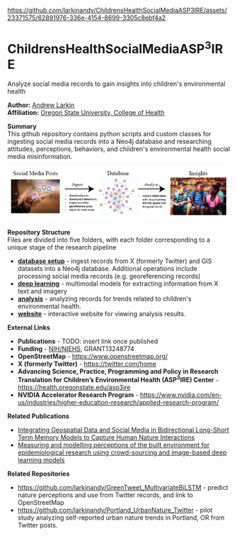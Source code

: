 


https://github.com/larkinandy/ChildrensHealthSocialMediaASP3IRE/assets/23371575/62891976-336e-4154-8699-3305c8ebf4a2


# ChildrensHealthSocialMediaASP<sup>3</sup>IRE
Analyze social media records to gain insights into children's environmental health

**Author:** [Andrew Larkin](https://www.linkedin.com/in/andrew-larkin-525ba3b5/) <br>
**Affiliation:** [Oregon State University, College of Health](https://health.oregonstate.edu/) <br>

**Summary** <br>
This github repository contains python scripts and custom classes for ingesting social media records into a Neo4j database and researching attitudes, perceptions, behaviors, and children's environmental health social media misinformation.

![GitHub Logo](/images/1x/Overview.png)

**Repository Structure** <br>
Files are divided into five folders, with each folder corresponding to a unique stage of the research pipeline

- **[database setup](https://github.com/larkinandy/ChildrensHealthSocialMediaASP3IRE/tree/master/database_setup)** - ingest records from X (formerly Twitter) and GIS datasets into a Neo4j database. Additional operations include processing social media records (e.g. georeferencing records) <br>
- **[deep learning](https://github.com/larkinandy/ChildrensHealthSocialMediaASP3IRE/tree/master/deep_learning)** - multimodal models for extracting information from X text and imagery <br>
- **[analysis](https://github.com/larkinandy/ChildrensHealthSocialMediaASP3IRE/tree/master/analysis)** - analyzing records for trends related to children's environmental health. <br>
- **[website](https://github.com/larkinandy/ChildrensHealthSocialMediaASP3IRE/tree/master/website)** - interactive website for viewing analysis results. <br>

**External Links**
- **Publications** - TODO: insert link once published
- **Funding** - [NIH/NIEHS](https://www.niehs.nih.gov/), GRANT13248774
- **OpenStreetMap** - https://www.openstreetmap.org/
- **X (formerly Twitter)** - https://twitter.com/home
- **Advancing Science, Practice, Programming and Policy in Research Translation for Children’s Environmental Health (ASP<sup>3</sup>IRE) Center** - https://health.oregonstate.edu/asp3ire
- **NVIDIA Accelerator Research Program** - https://www.nvidia.com/en-us/industries/higher-education-research/applied-research-program/
  
**Related Publications**
- [Integrating Geospatial Data and Social Media in Bidirectional Long-Short Term Memory Models to Capture Human Nature Interactions](https://academic.oup.com/comjnl/article/65/3/667/5893915)
- [Measuring and modelling perceptions of the built environment for epidemiological research using crowd-sourcing and image-based deep learning models](https://www.nature.com/articles/s41370-022-00489-8)

**Related Repositories**
- https://github.com/larkinandy/GreenTweet_MultivariateBiLSTM - predict nature perceptions and use from Twitter records, and link to OpenStreetMap
- https://github.com/larkinandy/Portland_UrbanNature_Twitter - pilot study analyzing self-reported urban nature trends in Portland, OR from Twitter posts.
